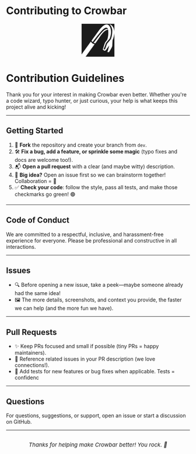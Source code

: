 # Contributing to Crowbar

<div align="center">
  <img src="https://raw.githubusercontent.com/morangoo/crowbar/refs/heads/master/public/crowbar.png" alt="Crowbar Logo" width="90" />
</div>

# Contribution Guidelines

Thank you for your interest in making Crowbar even better. Whether you're a code wizard, typo hunter, or just curious, your help is what keeps this project alive and kicking!

---

## Getting Started

1. 🍴 **Fork** the repository and create your branch from `dev`.
2. 🛠️ **Fix a bug, add a feature, or sprinkle some magic** (typo fixes and docs are welcome too!).
3. 📬 **Open a pull request** with a clear (and maybe witty) description.
4. 💬 **Big idea?** Open an issue first so we can brainstorm together! Collaboration = 💙
5. ✅ **Check your code**: follow the style, pass all tests, and make those checkmarks go green! 🟢

---

## Code of Conduct

We are committed to a respectful, inclusive, and harassment-free experience for everyone. Please be professional and constructive in all interactions.

---

## Issues

- 🔍 Before opening a new issue, take a peek—maybe someone already had the same idea!
- 🖼️ The more details, screenshots, and context you provide, the faster we can help (and the more fun we have).

---

## Pull Requests

- ✨ Keep PRs focused and small if possible (tiny PRs = happy maintainers).
- 🔗 Reference related issues in your PR description (we love connections!).
- 🧪 Add tests for new features or bug fixes when applicable. Tests = confidenc

---

## Questions

For questions, suggestions, or support, open an issue or start a discussion on GitHub.

---

<div align="center" style="margin-top:2em; font-size:1.08em;">
  <em>Thanks for helping make Crowbar better! You rock. 🚀</em>
</div>

